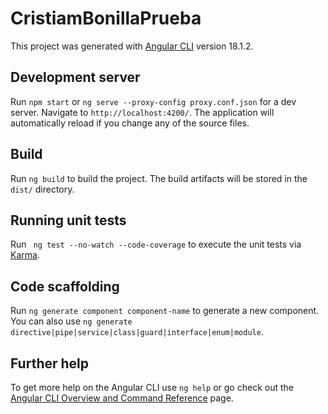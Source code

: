 # CristiamBonillaPrueba

This project was generated with [Angular CLI](https://github.com/angular/angular-cli) version 18.1.2.

## Development server

Run `npm start` or  `ng serve --proxy-config proxy.conf.json` for a dev server. Navigate to `http://localhost:4200/`. The application will automatically reload if you change any of the source files.


## Build

Run `ng build` to build the project. The build artifacts will be stored in the `dist/` directory.

## Running unit tests

Run ` ng test --no-watch --code-coverage` to execute the unit tests via [Karma](https://karma-runner.github.io).

## Code scaffolding

Run `ng generate component component-name` to generate a new component. You can also use `ng generate directive|pipe|service|class|guard|interface|enum|module`.


## Further help

To get more help on the Angular CLI use `ng help` or go check out the [Angular CLI Overview and Command Reference](https://angular.dev/tools/cli) page.
